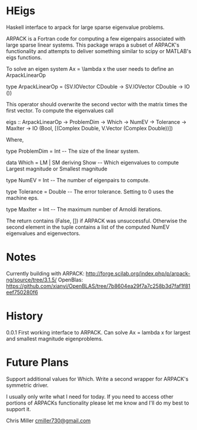 HEigs
=====

Haskell interface to arpack for large sparse eigenvalue problems.

ARPACK is a Fortran code for computing a few eigenpairs associated with large sparse linear systems.
This package wraps a subset of ARPACK's functionality and attempts to deliver something similar to
scipy or MATLAB's eigs functions. 

To solve an eigen system Ax = \lambda x the user needs to define an ArpackLinearOp

type ArpackLinearOp = (SV.IOVector CDouble -> SV.IOVector CDouble -> IO ())

This operator should overwrite the second vector with the matrix times the first vector. To compute 
the eigenvalues call

eigs :: ArpackLinearOp -> ProblemDim -> Which -> NumEV -> Tolerance -> 
        MaxIter -> IO (Bool, [(Complex Double, V.Vector (Complex Double))])
        
Where, 

type ProblemDim = Int         -- The size of the linear system.

data Which = LM | SM deriving Show  -- Which eigenvalues to compute Largest magnitude or Smallest magnitude

type NumEV = Int              -- The number of eigenpairs to compute.

type Tolerance = Double       -- The error tolerance. Setting to 0 uses the machine eps.

type MaxIter = Int            -- The maximum number of Arnoldi iterations.

The return contains (False, []) if ARPACK was unsuccessful.
Otherwise the second element in the tuple contains a list of the computed NumEV eigenvalues and eigenvectors.

Notes
======
Currently building with
ARPACK: http://forge.scilab.org/index.php/p/arpack-ng/source/tree/3.1.5/
OpenBlas: https://github.com/xianyi/OpenBLAS/tree/7b8604ea29f7a7c258b3d7faf1f81eef750280f6


History
=======

0.0.1 First working interface to ARPACK. Can solve Ax = lambda x for largest and smallest magnitude 
      eigenproblems.
      
Future Plans
============

Support additional values for Which.
Write a second wrapper for ARPACK's symmetric driver.

I usually only write what I need for today. If you need to access other portions of ARPACKs functionality
please let me know and I'll do my best to support it.

Chris Miller
cmiller730@gmail.com
